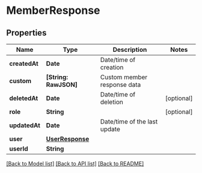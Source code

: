 # MemberResponse

## Properties
Name | Type | Description | Notes
------------ | ------------- | ------------- | -------------
**createdAt** | **Date** | Date/time of creation | 
**custom** | **[String: RawJSON]** | Custom member response data | 
**deletedAt** | **Date** | Date/time of deletion | [optional] 
**role** | **String** |  | [optional] 
**updatedAt** | **Date** | Date/time of the last update | 
**user** | [**UserResponse**](UserResponse.md) |  | 
**userId** | **String** |  | 

[[Back to Model list]](../README.md#documentation-for-models) [[Back to API list]](../README.md#documentation-for-api-endpoints) [[Back to README]](../README.md)


